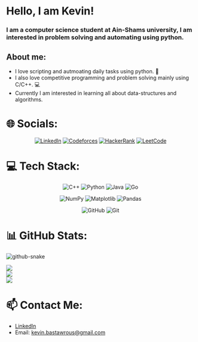 # Hello, I am Kevin!

### I am a computer science student at Ain-Shams university, I am interested in problem solving and automating using python.

## About me:

- I love scripting and autmoating daily tasks using python. :snake:
- I also love competitive programming and problem solving mainly using C/C++. :computer:
- Currently I am interested in learning all about data-structures and algorithms.

# 🌐 Socials:

<div align= center>
  
[![LinkedIn](https://img.shields.io/badge/LinkedIn-%230077B5.svg?logo=linkedin&logoColor=white)](https://linkedin.com/in/kevin-hany) 
[![Codeforces](https://img.shields.io/badge/Codeforces-%23FFCC33.svg?style=flat&logo=Codeforces&logoColor=black)](https://codeforces.com/profile/Kevin.H)
[![HackerRank](https://img.shields.io/badge/HackerRank-%232EC866.svg?style=flat&logo=HackerRank&logoColor=white)](https://www.hackerrank.com/kevin_bastawrous)
[![LeetCode](https://img.shields.io/badge/LeetCode-%23FFA116.svg?style=flat&logo=LeetCode&logoColor=black)](https://leetcode.com/user1901PZ)

</div>

# 💻 Tech Stack:

<div align= center>
  
![C++](https://img.shields.io/badge/c++-%2300599C.svg?style=for-the-badge&logo=c%2B%2B&logoColor=white) ![Python](https://img.shields.io/badge/python-3670A0?style=for-the-badge&logo=python&logoColor=ffdd54) ![Java](https://img.shields.io/badge/java-%23ED8B00.svg?style=for-the-badge&logo=openjdk&logoColor=white) ![Go](https://img.shields.io/badge/go-%2300ADD8.svg?style=for-the-badge&logo=go&logoColor=white)

![NumPy](https://img.shields.io/badge/numpy-%23013243.svg?style=for-the-badge&logo=numpy&logoColor=white) ![Matplotlib](https://img.shields.io/badge/Matplotlib-%23ffffff.svg?style=for-the-badge&logo=Matplotlib&logoColor=black) ![Pandas](https://img.shields.io/badge/pandas-%23150458.svg?style=for-the-badge&logo=pandas&logoColor=white)

![GitHub](https://img.shields.io/badge/github-%23121011.svg?style=for-the-badge&logo=github&logoColor=white) ![Git](https://img.shields.io/badge/git-%23F05033.svg?style=for-the-badge&logo=git&logoColor=white)

</div>

# 📊 GitHub Stats:
<picture>
  <source media="(prefers-color-scheme: dark)" srcset="https://raw.githubusercontent.com/tobiasmeyhoefer/tobiasmeyhoefer/output/github-snake-dark.svg" />
  <source media="(prefers-color-scheme: light)" srcset="https://raw.githubusercontent.com/tobiasmeyhoefer/tobiasmeyhoefer/output/github-snake.svg" />
  <img alt="github-snake" src="https://raw.githubusercontent.com/tobiasmeyhoefer/tobiasmeyhoefer/output/github-snake.svg" />
</picture>

![](https://github-readme-stats.vercel.app/api?username=kevo-1&theme=graywhite&hide_border=false&include_all_commits=false&count_private=false)<br/>
![](https://github-readme-streak-stats.herokuapp.com/?user=kevo-1&theme=graywhite&hide_border=false)<br/>
![](https://github-readme-stats.vercel.app/api/top-langs/?username=kevo-1&theme=graywhite&show_icons=true&hide_border=true&layout=compact)

# 📫 Contact Me:

- [LinkedIn](https://linkedin.com/in/kevin-hany)
- Email: kevin.bastawrous@gmail.com

